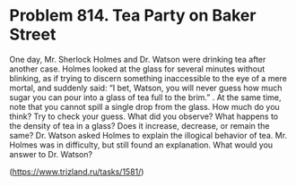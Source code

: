 # Problem 814. Tea Party on Baker Street 

One day, Mr. Sherlock Holmes and Dr. Watson were drinking tea after another case. Holmes looked at the glass for several minutes without blinking, as if trying to discern something inaccessible to the eye of a mere mortal, and suddenly said: “I bet, Watson, you will never guess how much sugar you can pour into a glass of tea full to the brim.” . At the same time, note that you cannot spill a single drop from the glass. How much do you think? Try to check your guess. What did you observe? What happens to the density of tea in a glass? Does it increase, decrease, or remain the same? Dr. Watson asked Holmes to explain the illogical behavior of tea. Mr. Holmes was in difficulty, but still found an explanation. What would you answer to Dr. Watson?

(https://www.trizland.ru/tasks/1581/)